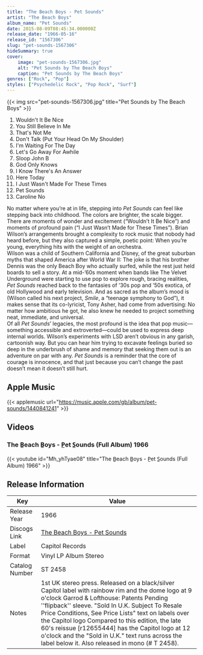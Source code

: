 ```yaml
---
title: "The Beach Boys - Pet Sounds"
artist: "The Beach Boys"
album_name: "Pet Sounds"
date: 2015-08-09T08:45:34.000000Z
release_date: "1966-05-16"
release_id: "1567306"
slug: "pet-sounds-1567306"
hideSummary: true
cover:
    image: "pet-sounds-1567306.jpg"
    alt: "Pet Sounds by The Beach Boys"
    caption: "Pet Sounds by The Beach Boys"
genres: ["Rock", "Pop"]
styles: ["Psychedelic Rock", "Pop Rock", "Surf"]
---
```


{{< img src="pet-sounds-1567306.jpg" title="Pet Sounds by The Beach Boys" >}}

<!-- section break -->

1. Wouldn't It Be Nice
2. You Still Believe In Me
3. That's Not Me
4. Don't Talk (Put Your Head On My Shoulder)
5. I'm Waiting For The Day
6. Let's Go Away For Awhile
7. Sloop John B
8. God Only Knows
9. I Know There's An Answer
10. Here Today
11. I Just Wasn't Made For These Times
12. Pet Sounds
13. Caroline No

<!-- section break -->


No matter where you’re at in life, stepping into <i>Pet Sounds</i> can feel like stepping back into childhood. The colors are brighter, the scale bigger. There are moments of wonder and excitement (“Wouldn’t It Be Nice”) and moments of profound pain (“I Just Wasn’t Made for These Times”). Brian Wilson’s arrangements brought a complexity to rock music that nobody had heard before, but they also captured a simple, poetic point: When you’re young, everything hits with the weight of an orchestra.<br />
Wilson was a child of Southern California and Disney, of the great suburban myths that shaped America after World War II: The joke is that his brother Dennis was the only Beach Boy who actually surfed, while the rest just held boards to sell a story. At a mid-’60s moment when bands like The Velvet Underground were starting to use pop to explore rough, bracing realities, <i>Pet Sounds</i> reached back to the fantasies of ’30s pop and ’50s exotica, of old Hollywood and early television. And as sacred as the album’s mood is (Wilson called his next project, <i>Smile</i>, a “teenage symphony to God”), it makes sense that its co-lyricist, Tony Asher, had come from advertising: No matter how ambitious he got, he also knew he needed to project something neat, immediate, and universal.<br />
Of all <i>Pet Sounds</i>’ legacies, the most profound is the idea that pop music—something accessible and extroverted—could be used to express deep internal worlds. Wilson’s experiments with LSD aren’t obvious in any garish, cartoonish way. But you can hear him trying to excavate feelings buried so deep in the underbrush of shame and memory that seeking them out is an adventure on par with any. <i>Pet Sounds</i> is a reminder that the core of courage is innocence, and that just because you can’t change the past doesn’t mean it doesn’t still hurt.
 



## Apple Music
{{< applemusic url="https://music.apple.com/gb/album/pet-sounds/1440841241" >}}





## Videos
### The B̲each B̲oys - P̲et S̲ounds (Full Album) 1966
{{< youtube id="Mh_yhTyae08" title="The B̲each B̲oys - P̲et S̲ounds (Full Album) 1966" >}}<br>



## Release Information
|  Key           | Value                                                |
| ---------------| ---------------------------------------------------- |
| Release Year   | 1966                                   |
| Discogs Link   | [The Beach Boys - Pet Sounds](https://www.discogs.com/release/1567306-The-Beach-Boys-Pet-Sounds) |
| Label          | Capitol Records |
| Format         | Vinyl LP Album Stereo |
| Catalog Number | ST 2458 |
| Notes | 1st UK stereo press. Released on a black/silver Capitol label with rainbow rim and the dome logo at 9 o'clock  Garrod & Lofthouse: Patents Pending ''flipback'' sleeve.  "Sold In U.K. Subject To Resale Price Conditions, See Price Lists" text on labels over the Capitol logo   Compared to this edition, the late 60's reissue [r12655444]  has the Capitol logo at 12 o'clock and the "Sold in U.K." text runs across the label below it.   Also released in mono (# T 2458).  |
